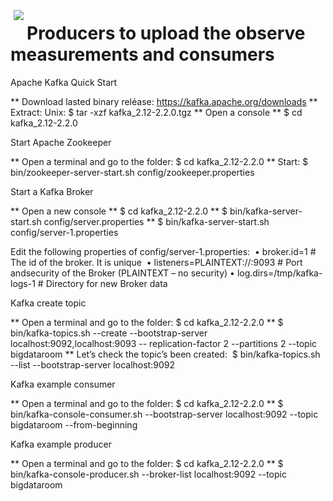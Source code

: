 <a href="https://kafka.apache.org/"><img src="https://kafka.apache.org/images/logo.png" align="left" hspace="5" vspace="5"></a>

# Producers to upload the observe measurements and consumers

Apache Kafka Quick Start

**	Download lasted binary reléase: https://kafka.apache.org/downloads
**	Extract: Unix: $ tar -xzf kafka_2.12-2.2.0.tgz
**	Open a console
**	$ cd kafka_2.12-2.2.0


Start Apache Zookeeper

**	Open a terminal and go to the folder: $ cd kafka_2.12-2.2.0
**	Start: $ bin/zookeeper-server-start.sh config/zookeeper.properties



Start a Kafka Broker

**	Open a new console
**	$ cd kafka_2.12-2.2.0
**	$ bin/kafka-server-start.sh config/server.properties
**	$ bin/kafka-server-start.sh config/server-1.properties 

Edit the following properties of config/server-1.properties: 
•	broker.id=1 # The id of the broker. It is unique 
•	listeners=PLAINTEXT://:9093 # Port andsecurity of the Broker (PLAINTEXT – no security) 
•	log.dirs=/tmp/kafka-logs-1 # Directory for new Broker data 


Kafka create topic

**	Open a terminal and go to the folder: $ cd kafka_2.12-2.2.0
**	$ bin/kafka-topics.sh --create --bootstrap-server localhost:9092,localhost:9093 -- replication-factor 2 --partitions 2 --topic bigdataroom
**	Let’s check the topic’s been created:  $ bin/kafka-topics.sh --list --bootstrap-server localhost:9092 


Kafka example consumer 

**	Open a terminal and go to the folder: $ cd kafka_2.12-2.2.0
**	$ bin/kafka-console-consumer.sh --bootstrap-server localhost:9092 --topic bigdataroom --from-beginning 


Kafka example producer 

**	Open a terminal and go to the folder: $ cd kafka_2.12-2.2.0
**	$ bin/kafka-console-producer.sh --broker-list localhost:9092 --topic bigdataroom
